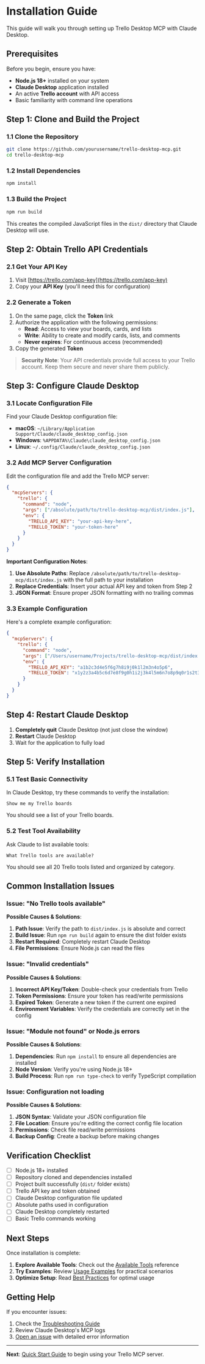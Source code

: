 # Installation Guide

This guide will walk you through setting up Trello Desktop MCP with Claude Desktop.

## Prerequisites

Before you begin, ensure you have:

- **Node.js 18+** installed on your system
- **Claude Desktop** application installed
- An active **Trello account** with API access
- Basic familiarity with command line operations

## Step 1: Clone and Build the Project

### 1.1 Clone the Repository

```bash
git clone https://github.com/yourusername/trello-desktop-mcp.git
cd trello-desktop-mcp
```

### 1.2 Install Dependencies

```bash
npm install
```

### 1.3 Build the Project

```bash
npm run build
```

This creates the compiled JavaScript files in the `dist/` directory that Claude Desktop will use.

## Step 2: Obtain Trello API Credentials

### 2.1 Get Your API Key

1. Visit [https://trello.com/app-key](https://trello.com/app-key)
2. Copy your **API Key** (you'll need this for configuration)

### 2.2 Generate a Token

1. On the same page, click the **Token** link
2. Authorize the application with the following permissions:
   - **Read**: Access to view your boards, cards, and lists
   - **Write**: Ability to create and modify cards, lists, and comments
   - **Never expires**: For continuous access (recommended)
3. Copy the generated **Token**

> **Security Note**: Your API credentials provide full access to your Trello account. Keep them secure and never share them publicly.

## Step 3: Configure Claude Desktop

### 3.1 Locate Configuration File

Find your Claude Desktop configuration file:

- **macOS**: `~/Library/Application Support/Claude/claude_desktop_config.json`
- **Windows**: `%APPDATA%\Claude\claude_desktop_config.json`
- **Linux**: `~/.config/Claude/claude_desktop_config.json`

### 3.2 Add MCP Server Configuration

Edit the configuration file and add the Trello MCP server:

```json
{
  "mcpServers": {
    "trello": {
      "command": "node",
      "args": ["/absolute/path/to/trello-desktop-mcp/dist/index.js"],
      "env": {
        "TRELLO_API_KEY": "your-api-key-here",
        "TRELLO_TOKEN": "your-token-here"
      }
    }
  }
}
```

**Important Configuration Notes**:

1. **Use Absolute Paths**: Replace `/absolute/path/to/trello-desktop-mcp/dist/index.js` with the full path to your installation
2. **Replace Credentials**: Insert your actual API key and token from Step 2
3. **JSON Format**: Ensure proper JSON formatting with no trailing commas

### 3.3 Example Configuration

Here's a complete example configuration:

```json
{
  "mcpServers": {
    "trello": {
      "command": "node", 
      "args": ["/Users/username/Projects/trello-desktop-mcp/dist/index.js"],
      "env": {
        "TRELLO_API_KEY": "a1b2c3d4e5f6g7h8i9j0k1l2m3n4o5p6",
        "TRELLO_TOKEN": "x1y2z3a4b5c6d7e8f9g0h1i2j3k4l5m6n7o8p9q0r1s2t3u4v5w6x7y8z9a0b1c2d3e4f5g6h7i8j9k0"
      }
    }
  }
}
```

## Step 4: Restart Claude Desktop

1. **Completely quit** Claude Desktop (not just close the window)
2. **Restart** Claude Desktop
3. Wait for the application to fully load

## Step 5: Verify Installation

### 5.1 Test Basic Connectivity

In Claude Desktop, try these commands to verify the installation:

```
Show me my Trello boards
```

You should see a list of your Trello boards.

### 5.2 Test Tool Availability

Ask Claude to list available tools:

```
What Trello tools are available?
```

You should see all 20 Trello tools listed and organized by category.

## Common Installation Issues

### Issue: "No Trello tools available"

**Possible Causes & Solutions**:

1. **Path Issue**: Verify the path to `dist/index.js` is absolute and correct
2. **Build Issue**: Run `npm run build` again to ensure the dist folder exists
3. **Restart Required**: Completely restart Claude Desktop
4. **File Permissions**: Ensure Node.js can read the files

### Issue: "Invalid credentials" 

**Possible Causes & Solutions**:

1. **Incorrect API Key/Token**: Double-check your credentials from Trello
2. **Token Permissions**: Ensure your token has read/write permissions
3. **Expired Token**: Generate a new token if the current one expired
4. **Environment Variables**: Verify the credentials are correctly set in the config

### Issue: "Module not found" or Node.js errors

**Possible Causes & Solutions**:

1. **Dependencies**: Run `npm install` to ensure all dependencies are installed
2. **Node Version**: Verify you're using Node.js 18+
3. **Build Process**: Run `npm run type-check` to verify TypeScript compilation

### Issue: Configuration not loading

**Possible Causes & Solutions**:

1. **JSON Syntax**: Validate your JSON configuration file
2. **File Location**: Ensure you're editing the correct config file location
3. **Permissions**: Check file read/write permissions
4. **Backup Config**: Create a backup before making changes

## Verification Checklist

- [ ] Node.js 18+ installed
- [ ] Repository cloned and dependencies installed
- [ ] Project built successfully (`dist/` folder exists)
- [ ] Trello API key and token obtained
- [ ] Claude Desktop configuration file updated
- [ ] Absolute paths used in configuration
- [ ] Claude Desktop completely restarted
- [ ] Basic Trello commands working

## Next Steps

Once installation is complete:

1. **Explore Available Tools**: Check out the [Available Tools](Available-Tools) reference
2. **Try Examples**: Review [Usage Examples](Usage-Examples) for practical scenarios
3. **Optimize Setup**: Read [Best Practices](Best-Practices) for optimal usage

## Getting Help

If you encounter issues:

1. Check the [Troubleshooting Guide](Troubleshooting)
2. Review Claude Desktop's MCP logs
3. [Open an issue](https://github.com/yourusername/trello-desktop-mcp/issues) with detailed error information

---

**Next**: [Quick Start Guide](Quick-Start) to begin using your Trello MCP server.